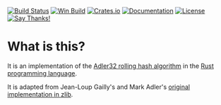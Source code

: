 [![Build Status](https://github.com/remram44/adler32-rs/workflows/Test/badge.svg)](https://github.com/remram44/adler32-rs/actions)
[![Win Build](https://ci.appveyor.com/api/projects/status/ekyg20rd6rwrus64/branch/master?svg=true)](https://ci.appveyor.com/project/remram44/adler32-rs)
[![Crates.io](https://img.shields.io/crates/v/adler32.svg)](https://crates.io/crates/adler32)
[![Documentation](https://docs.rs/adler32/badge.svg)](https://docs.rs/adler32)
[![License](https://img.shields.io/crates/l/adler32.svg)](https://github.com/remram44/adler32-rs/blob/master/LICENSE)
[![Say Thanks!](https://img.shields.io/badge/Say%20Thanks-!-1EAEDB.svg)](https://saythanks.io/to/remram44)

What is this?
=============

It is an implementation of the [Adler32 rolling hash algorithm](https://en.wikipedia.org/wiki/Adler-32) in the [Rust programming language](https://www.rust-lang.org/).

It is adapted from Jean-Loup Gailly's and Mark Adler's [original implementation in zlib](https://github.com/madler/zlib/blob/2fa463bacfff79181df1a5270fb67cc679a53e71/adler32.c).
